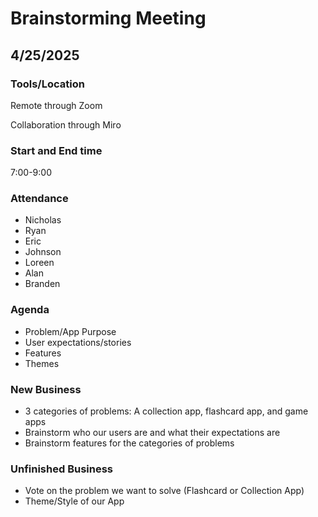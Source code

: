 # Brainstorming Meeting 
## 4/25/2025

### Tools/Location
Remote through Zoom

Collaboration through Miro

### Start and End time
7:00-9:00

### Attendance
- Nicholas
- Ryan
- Eric
- Johnson
- Loreen
- Alan
- Branden

### Agenda
- Problem/App Purpose
- User expectations/stories
- Features
- Themes

### New Business
- 3 categories of problems: A collection app, flashcard app, and game apps
- Brainstorm who our users are and what their expectations are
- Brainstorm features for the categories of problems

### Unfinished Business
- Vote on the problem we want to solve (Flashcard or Collection App)
- Theme/Style of our App

